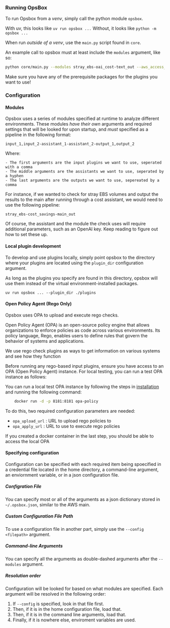 ### Running OpsBox
To run Opsbox from a *venv*, simply call the python module `opsbox`.

With uv, this looks like `uv run opsbox ...`
Without, it looks like `python -m opsbox ...`

When run *outside of a venv*, use the `main.py` script found in `core`.

An example call to opsbox must at least include the `modules` argument, like so:

``` bash
python core/main.py --modules stray_ebs-oai_cost-text_out --aws_access_key_id "AWS_access_key_id" --aws_secret_access_key "AWS_secrett_key"  --aws_region "AWS_region" --oai_assistant_id "oai_assistant_id" --oai_vector_store_id "oai_vector_store_id" --oai_key "oai_key"
```

Make sure you have any of the prerequisite packages for the plugins you want to use!

### Configuration

#### Modules
Opsbox uses a series of modules specified at runtime to analyze different environments.
These modules *have their own* arguments and required settings that will be looked for upon startup, and *must* specified as a pipeline in the following format:

```
input_1,input_2-assistant_1-assistant_2-output_1,output_2
```

Where:

    - The first arguments are the input plugins we want to use, seperated with a comma
    - The middle arguments are the assistants we want to use, seperated by a hyphen
    - The last arguments are the outputs we want to use, sepereated by a comma

For instance, if we wanted to check for stray EBS volumes and output the results to the main after running through a cost assistant, we would need to use the following pipeline:

```
stray_ebs-cost_savings-main_out
```

Of course, the assistant and the module the check uses will require additional parameters, such as an OpenAI key. Keep reading to figure out how to set these up.

#### Local plugin development
To develop and use plugins locally, simply point opsbox to the directory where your plugins are located using the `plugin_dir` configuration argument.

As long as the plugins you specify are found in this directory, opsbox will use them instead of the virtual environment-installed packages.

```uv run opsbox ... --plugin_dir ./plugins```


#### Open Policy Agent (Rego Only)
Opsbox uses OPA to upload and execute rego checks.

Open Policy Agent (OPA) is an open-source policy engine that allows organizations to enforce policies as code across various environments. Its policy language, Rego, enables users to define rules that govern the behavior of systems and applications.

We use rego check plugins as ways to get information on various systems and see how they function

Before running any rego-based input plugins, ensure you have access to an OPA (Open Policy Agent) instance. For local testing, you can run a test OPA instance as follows:

You can run a local test OPA instance by following the steps in [installation](installation.md) and running the following command:

```bash
    docker run -d -p 8181:8181 opa-policy
```


To do this, two required configuration parameters are needed:

- `opa_upload_url` : URL to upload rego policies to
- `opa_apply_url` : URL to use to execute rego policies

If you created a docker container in the last step, you should be able to access the local OPA

#### Specifying configuration
Configuration can be specified with each required item being spoecified in a credential file located in the home directory, a command-line argument, an enviornment variable, or in a json configuration file.

##### Configration File
You can specify most or all of the arguments as a json dictionary stored in `~/.opsbox.json`, similar to the AWS main.

##### Custom Configuration File Path
To use a configuration file in another part, simply use the `--config <filepath>` argument.

##### Command-line Arguments
You can specify all the arguments as double-dashed arguments after the `--modules` argument.

##### Resolution order
Configuration will be looked for based on what modules are specified. Each argument will be resolved in the following order:

1. If `--config` is specified, look in that file first.
2. Then, if it is in the home configuration file, load that.
2. Then, if it is in the command line arguments, load that.
3. Finally, if it is nowhere else, enviroment variables are used.

